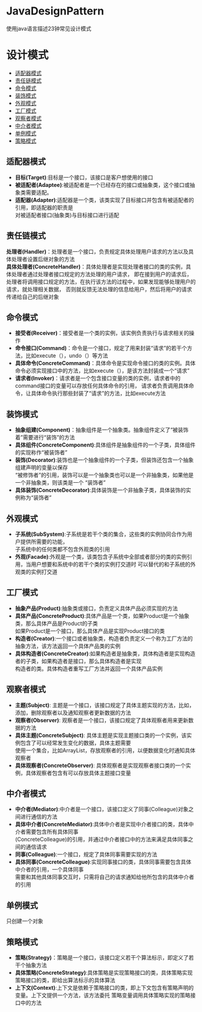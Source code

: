 JavaDesignPattern
===

使用java语言描述23钟常见设计模式

# 设计模式
- [适配器模式](#适配器模式)
- [责任链模式](#责任链模式)
- [命令模式](#命令模式)
- [装饰模式](#装饰模式)
- [外观模式](#外观模式)
- [工厂模式](#工厂模式)
- [观察者模式](#观察者模式)
- [中介者模式](#中介者模式)
- [单例模式](#单例模式)
- [策略模式](#策略模式)

## 适配器模式
 - **目标(Target)**:目标是一个接口，该接口是客户想使用的接口</br>
 - **被适配者(Adaptee)**:被适配者是一个已经存在的接口或抽象类，这个接口或抽象类需要适配。</br>
 - **适配器(Adapter)**:适配器是一个类，该类实现了目标接口并包含有被适配者的引用，即适配器的职责是</br>
 对被适配者接口(抽象类)与目标接口进行适配

## 责任链模式
**处理者(Handler)**：处理者是一个接口，负责规定具体处理用户请求的方法以及具体处理者设置后继对象的方法  
**具体处理者(ConcreteHandler)**：具体处理者是实现处理者接口的类的实例，具体处理者通过处理者接口规定的方法处理的用户请求，
即在接到用户的请求后，处理者将调用接口规定的方法，在执行该方法的过程中，如果发现能够处理用户的请求，就处理相关数据，
否则就反馈无法处理的信息给用户，然后将用户的请求传递给自己的后继对象

## 命令模式
 - **接受者(Receiver)**：接受者是一个类的实例，该实例负责执行与请求相关的操作  
 - **命令接口(Command)**：命令是一个接口，规定了用来封装“请求”的若干个方法，比如execute（），undo（）等方法  
 - **具体命令(ConcreteCommand)**：具体命令是实现命令接口的类的实例。具体命令必须实现接口中的方法，比如execute（），是该方法封装成一个“请求”  
 - **请求者(Invoker)**：请求者是一个包含接口变量的类的实例，请求者中的command接口的变量可以存放任何具体命令的引用，
 请求者负责调用具体命令，让具体命令执行那些封装了“请求”的方法，比如execute方法
 
## 装饰模式
 - **抽象组建(Component)**：抽象组件是一个抽象类。抽象组件定义了“被装饰着”需要进行“装饰”的方法  
 - **具体组件(ConcreteComponent)**:具体组件是抽象组件的一个子类，具体组件的实现称作“被装饰者”  
 - **装饰(Decorator)**:装饰也是一个抽象组件的一个子类，但装饰还包含一个抽象组建声明的变量以保存  
 “被修饰者”的引用，装饰可以是一个抽象类也可以是一个非抽象类，如果他是一个非抽象类，则该类是一个
 “装饰者”
 - **具体装饰(ConcreteDecorator)**:具体装饰是一个非抽象子类，具体装饰的实例称为“装饰者”
 
## 外观模式
 - **子系统(SubSystem)**:子系统是若干个类的集合，这些类的实例协同合作为用户提供所需要的功能，  
 子系统中的任何类都不包含外观类的引用  
 - **外观(Facade)**:外观是一个类，该类包含子系统中全部或者部分的类的实例引用，当用户想要和系统中的若干个类的实例打交道时
 可以替代的和子系统的外观类的实例打交道
 
## 工厂模式
 - **抽象产品(Product)**:抽象类或接口，负责定义具体产品必须实现的方法  
 - **具体产品(ConcreteProduct)**:具体产品是一个类，如果Product是一个抽象类，那么具体产品是Product的子类  
 如果Product是一个接口，那么具体产品是实现Product接口的类
 - **构造者(Creator)**:一个接口或者抽象类，构造者负责定义一个称为工厂方法的抽象方法，该方法返回一个具体产品类的实例  
 - **具体构造者(ConcreteCreator)**:如果构造者是抽象类，具体构造者是实现构造者的子类，如果构造者是接口，那么具体构造者是实现  
 构造者的类。具体构造者重写工厂方法并返回一个具体产品实例
 
## 观察者模式
- **主题(Subject)**: 主题是一个接口，该接口规定了具体主题实现的方法，比如，添加，删除观察者以及通知观察者更新数据的方法  
- **观察者(Observer)**: 观察者是一个接口，该接口规定了具体观察者用来更新数据的方法  
- **具体主题(ConcreteSubject)**: 具体主题是实现主题接口类的一个实例，该实例包含了可以经常发生变化的数据，具体主题需要  
使用一个集合，比如ArrayList，存放观察者的引用，以便数据变化时通知具体观察者  
- **具体观察者(ConcreteObserver)**: 具体观察者是实现观察者接口类的一个实例，具体观察者包含有可以存放具体主题接口变量

## 中介者模式
 - **中介者(Mediator)**:中介者是一个接口，该接口定义了同事(Colleague)对象之间进行通信的方法  
 - **具体中介者(ConcreteMediator)**:具体中介者是实现中介者接口的类，具体中介者需要包含所有具体同事  
 (ConcreteColleague)的引用，并通过中介者接口中的方法来满足具体同事之间的通信请求  
 - **同事(Colleague)**:一个接口，规定了具体同事需要实现的方法  
 - **具体同事(ConcreteColleague)**:实现同事接口的类，具体同事需要包含具体中介者的引用，一个具体同事  
 需要和其他具体同事交互时，只需将自己的请求通知给他所包含的具体中介者的引用
 
## 单例模式
只创建一个对象

## 策略模式

 - **策略(Strategy)**：策略是一个接口，该接口定义若干个算法标示，即定义了若干个抽象方法  
 - **具体策略(ConcreteStrategy)**:具体策略是实现策略接口的类，具体策略实现策略接口的类，即给出算法标示的具体算法  
 - **上下文(Context)**:上下文是依赖于策略接口的类，即上下文包含有策略声明的变量。上下文提供一个方法，该方法委托
 策略变量调用具体策略实现的策略接口中的方法
